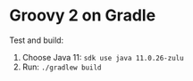 # Groovy 2 on Gradle

Test and build:

1. Choose Java 11: `sdk use java 11.0.26-zulu`
2. Run: `./gradlew build`
